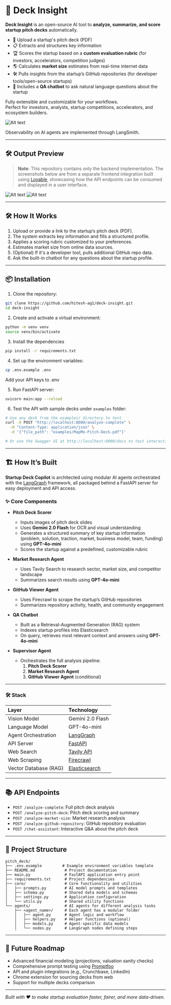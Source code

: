 # 🚀 Deck Insight

**Deck Insight** is an open-source AI tool to **analyze, summarize, and score startup pitch decks** automatically.

- 📄 Upload a startup's pitch deck (PDF)
- 📋 Extracts and structures key information
- 🏆 Scores the startup based on a **custom evaluation rubric** (for investors, accelerators, competition judges)
- 🌎 Calculates **market size** estimates from real-time internet data
- 🛠️ Pulls insights from the startup’s GitHub repositories (for developer tools/open-source startups)
- 💬 Includes a **QA chatbot** to ask natural language questions about the startup

Fully extensible and customizable for your workflows.  
Perfect for investors, analysts, startup competitions, accelerators, and ecosystem builders.

![Alt text](docs/flowchart.png)

Observability on AI agents are implemented through LangSmith.

---

## 🛠 Output Preview

> **Note**: This repository contains only the backend implementation. The screenshots below are from a separate frontend integration built using [Lovable](https://lovable.dev), showcasing how the API endpoints can be consumed and displayed in a user interface.

![Alt text](docs/sample_score.png)
![Alt text](docs/sample_summary.png)



---

## 🛠 How It Works

1. Upload or provide a link to the startup’s pitch deck (PDF).
2. The system extracts key information and fills a structured profile.
3. Applies a scoring rubric customized to your preferences.
4. Estimates market size from online data sources.
5. (Optional) If it's a developer tool, pulls additional GitHub repo data.
6. Ask the built-in chatbot for any questions about the startup profile.

---

## 📦 Installation

1. Clone the repository:
```bash
git clone https://github.com/hitesh-ag1/deck-insight.git
cd deck-insight
```

2. Create and activate a virtual environment:
```bash
python -m venv venv
source venv/bin/activate
```

3. Install the dependencies
```bash
pip install -r requirements.txt
```

4. Set up the environment variables:
```bash
cp .env.example .env
```
Add your API keys to .env

5. Run FastAPI server:
```bash
uvicorn main:app --reload
```

6. Test the API with sample decks under ```examples``` folder:
```bash
# Use any deck from the examples/ directory to test
curl -X POST "http://localhost:8000/analyze-complete" \
  -H "Content-Type: application/json" \
  -d '{"file_path": "examples/MapMe-Pitch-Deck.pdf"}'

# Or use the Swagger UI at http://localhost:8000/docs to test interactively
```
---


## 🏗️ How It’s Built

**Startup Deck Copilot** is architected using modular AI agents orchestrated with the [LangGraph](https://langgraph.readthedocs.io/) framework, all packaged behind a FastAPI server for easy deployment and API access.

### ✨ Core Components

- **Pitch Deck Scorer**  
  - Inputs images of pitch deck slides
  - Uses **Gemini 2.0 Flash** for OCR and visual understanding
  - Generates a structured summary of key startup information (problem, solution, traction, market, business model, team, funding) using **GPT-4o-mini**
  - Scores the startup against a predefined, customizable rubric

- **Market Research Agent**  
  - Uses Tavily Search to research sector, market size, and competitor landscape
  - Summarizes search results using **GPT-4o-mini**

- **GitHub Viewer Agent**  
  - Uses Firecrawl to scrape the startup’s GitHub repositories
  - Summarizes repository activity, health, and community engagement

- **QA Chatbot**  
  - Built as a Retrieval-Augmented Generation (RAG) system
  - Indexes startup profiles into Elasticsearch
  - On query, retrieves most relevant context and answers using **GPT-4o-mini**

- **Supervisor Agent**  
  - Orchestrates the full analysis pipeline:
    1. **Pitch Deck Scorer**
    2. **Market Research Agent**
    3. **GitHub Viewer Agent** (conditional)

---

### 🛠️ Stack

| Layer | Technology |
|:---|:---|
| Vision Model | Gemini 2.0 Flash |
| Language Model | GPT-4o-mini |
| Agent Orchestration | [LangGraph](https://www.langchain.com/langgraph) |
| API Server | [FastAPI](https://fastapi.tiangolo.com) |
| Web Search | [Tavily API](https://tavily.com/) |
| Web Scraping | [Firecrawl](https://firecrawl.dev/) |
| Vector Database (RAG) | [Elasticsearch](https://www.elastic.co/elasticsearch/) |


---

## 📚 API Endpoints

- ```POST /analyze-complete```: Full pitch deck analysis
- ```POST /analyze-pitch-deck```: Pitch deck scoring and summary
- ```POST /analyze-market-size```: Market research analysis
- ```POST /analyze-github-repository```: GitHub repository evaluation
- ```POST /chat-assistant```: Interactive Q&A about the pitch deck

---

## 📂 Project Structure

```
pitch_deck/
├── .env.example         # Example environment variables template
├── README.md             # Project documentation
├── main.py               # FastAPI application entry point
├── requirements.txt      # Project dependencies
├── core/                 # Core functionality and utilities
│   ├── prompts.py        # AI model prompts and templates
│   ├── schema.py         # Shared data models and schemas
│   ├── settings.py       # Application configuration
│   └── utils.py          # Shared utility functions
└── agents/               # AI agents for different analysis tasks
    ├── <agent_name>/     # Each agent has a modular folder
    │   ├── agent.py      # Agent logic and workflow
    │   ├── helpers.py    # Helper functions (optional)
    │   ├── models.py     # Agent-specific data models
    │   └── nodes.py      # LangGraph nodes defining steps
```


---

## 🧩 Future Roadmap

- Advanced financial modeling (projections, valuation sanity checks)
- Comprehensive prompt testing using [Promptfoo](https://github.com/promptfoo/promptfoo)
- API and plugin integrations (e.g., Crunchbase, LinkedIn)
- Chrome extension for sourcing decks from web
- Support for multiple decks comparison

---

*Built with ❤️ to make startup evaluation faster, fairer, and more data-driven.*
